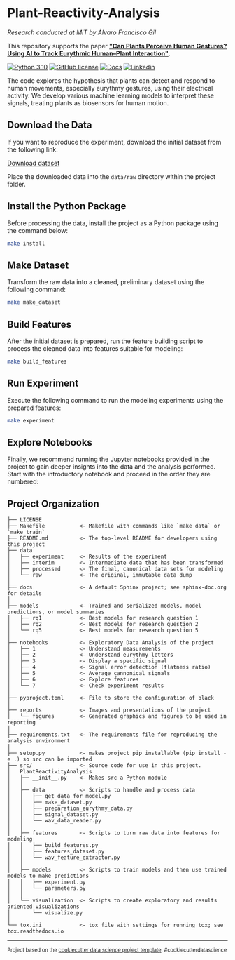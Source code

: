 # Plant-Reactivity-Analysis
*Research conducted at MiT by Álvaro Francisco Gil*

This repository supports the paper [**"Can Plants Perceive Human Gestures? Using AI to Track Eurythmic Human–Plant Interaction"**](https://www.mdpi.com/2313-7673/9/5/290).

[![Python 3.10](https://img.shields.io/badge/Python-3.10-blue)](https://www.python.org/downloads/release/python-31014/)
[![GitHub license](https://badgen.net/github/license/alvaro-francisco-gil/Plant-Reactivity-Analysis)](https://github.com/alvaro-francisco-gil/Plant-Reactivity-Analysis/blob/main/LICENSE)
[![Docs](https://img.shields.io/badge/-Docs-green)](https://alvaro-francisco-gil.github.io/Plant-Reactivity-Analysis)
[![Linkedin](https://img.shields.io/badge/-LinkedIn-blue?style=flat&logo=linkedin)](https://www.linkedin.com/in/alvaro-francisco-gil/)

The code explores the hypothesis that plants can detect and respond to human movements, especially eurythmy gestures, using their electrical activity. We develop various machine learning models to interpret these signals, treating plants as biosensors for human motion.

## Download the Data
If you want to reproduce the experiment, download the initial dataset from the following link:

[Download dataset](https://www.dropbox.com/scl/fo/sttytnu854wk2lwf19w9c/ADBaVscDYbPDzUjb47bjnYE?rlkey=gxt3w290xw5hnypup9fhrecmv&dl=1)

Place the downloaded data into the `data/raw` directory within the project folder.

## Install the Python Package
Before processing the data, install the project as a Python package using the command below:

```bash
make install
```

## Make Dataset
Transform the raw data into a cleaned, preliminary dataset using the following command:

```bash
make make_dataset
```

## Build Features
After the initial dataset is prepared, run the feature building script to process the cleaned data into features suitable for modeling:

```bash
make build_features
```

## Run Experiment
Execute the following command to run the modeling experiments using the prepared features:

```bash
make experiment
```

## Explore Notebooks
Finally, we recommend running the Jupyter notebooks provided in the project to gain deeper insights into the data and the analysis performed. Start with the introductory notebook and proceed in the order they are numbered:




Project Organization
------------

    ├── LICENSE
    ├── Makefile           <- Makefile with commands like `make data` or `make train`
    ├── README.md          <- The top-level README for developers using this project
    ├── data
    │   ├── experiment     <- Results of the experiment
    │   ├── interim        <- Intermediate data that has been transformed
    │   ├── processed      <- The final, canonical data sets for modeling
    │   └── raw            <- The original, immutable data dump
    │
    ├── docs               <- A default Sphinx project; see sphinx-doc.org for details
    │
    ├── models             <- Trained and serialized models, model predictions, or model summaries
    │   ├── rq1            <- Best models for research question 1
    │   ├── rq2            <- Best models for research question 2
    │   └── rq5            <- Best models for research question 5
    │
    ├── notebooks          <- Exploratory Data Analysis of the project
    │   ├── 1              <- Understand measurements
    │   ├── 2              <- Understand eurythmy letters
    │   ├── 3              <- Display a specific signal
    │   ├── 4              <- Signal error detection (flatness ratio)
    │   ├── 5              <- Average cannonical signals
    │   ├── 6              <- Explore features
    │   └── 7              <- Check experiment results
    │
    ├── pyproject.toml     <- File to store the configuration of black
    │
    ├── reports            <- Images and presentations of the project
    │   └── figures        <- Generated graphics and figures to be used in reporting
    │
    ├── requirements.txt   <- The requirements file for reproducing the analysis environment
    │
    ├── setup.py           <- makes project pip installable (pip install -e .) so src can be imported
    ├── src/               <- Source code for use in this project.
    │   PlantReactivityAnalysis               
    │   ├── __init__.py    <- Makes src a Python module
    │   │
    │   ├── data           <- Scripts to handle and process data
    │   │   ├── get_data_for_model.py
    │   │   ├── make_dataset.py
    │   │   ├── preparation_eurythmy_data.py
    │   │   ├── signal_dataset.py
    │   │   └── wav_data_reader.py
    │   │
    │   ├── features       <- Scripts to turn raw data into features for modeling
    │   │   ├── build_features.py
    │   │   ├── features_dataset.py
    │   │   └── wav_feature_extractor.py
    │   │
    │   ├── models         <- Scripts to train models and then use trained models to make predictions
    │   │   ├── experiment.py
    │   │   └── parameters.py
    │   │
    │   └── visualization  <- Scripts to create exploratory and results oriented visualizations
    │       └── visualize.py
    │
    └── tox.ini            <- tox file with settings for running tox; see tox.readthedocs.io


--------

<p><small>Project based on the <a target="_blank" href="https://drivendata.github.io/cookiecutter-data-science/">cookiecutter data science project template</a>. #cookiecutterdatascience</small></p>
